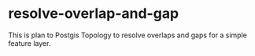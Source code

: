 # resolve-overlap-and-gap
This is plan to Postgis Topology to resolve overlaps and gaps for a simple feature layer.
